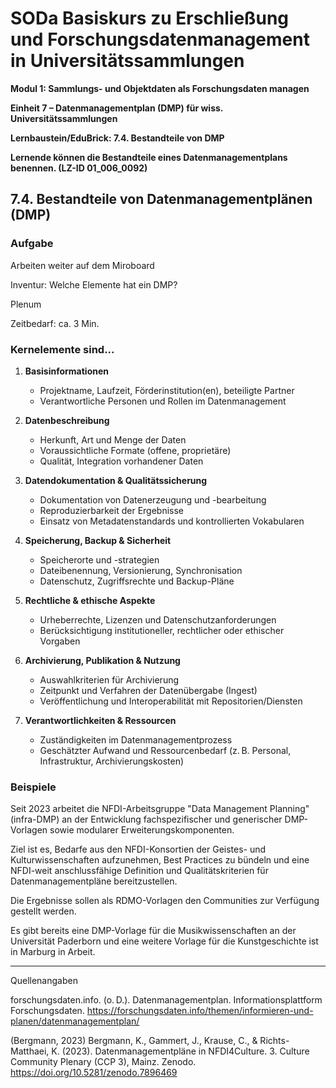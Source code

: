 <!--

-->

# SODa Basiskurs zu Erschließung und Forschungsdatenmanagement in Universitätssammlungen

**Modul 1: Sammlungs- und Objektdaten als Forschungsdaten managen**

**Einheit 7 – Datenmanagementplan (DMP) für wiss. Universitätssammlungen**

**Lernbaustein/EduBrick: 7.4. Bestandteile von DMP**

**Lernende können die Bestandteile eines Datenmanagementplans benennen. (LZ-ID 01\_006\_0092)**


## 7.4. Bestandteile von Datenmanagementplänen (DMP)

### Aufgabe

Arbeiten weiter auf dem Miroboard

Inventur: Welche Elemente hat ein DMP?

Plenum

Zeitbedarf: ca. 3 Min.


### Kern­elemente sind...

1. **Basisinformationen**
   - Projektname, Laufzeit, Förderinstitution(en), beteiligte Partner
   - Verantwortliche Personen und Rollen im Datenmanagement

2. **Datenbeschreibung**
   - Herkunft, Art und Menge der Daten  
   - Voraussichtliche Formate (offene, proprietäre)  
   - Qualität, Integration vorhandener Daten  

3. **Datendokumentation & Qualitätssicherung**
   - Dokumentation von Datenerzeugung und -bearbeitung  
   - Reproduzierbarkeit der Ergebnisse  
   - Einsatz von Metadatenstandards und kontrollierten Vokabularen  

4. **Speicherung, Backup & Sicherheit**
   - Speicherorte und -strategien  
   - Dateibenennung, Versionierung, Synchronisation  
   - Datenschutz, Zugriffsrechte und Backup-Pläne  

5. **Rechtliche & ethische Aspekte**
   - Urheberrechte, Lizenzen und Datenschutzanforderungen  
   - Berücksichtigung institutioneller, rechtlicher oder ethischer Vorgaben  

6. **Archivierung, Publikation & Nutzung**
   - Auswahlkriterien für Archivierung  
   - Zeitpunkt und Verfahren der Datenübergabe (Ingest)  
   - Veröffentlichung und Interoperabilität mit Repositorien/Diensten  

7. **Verantwortlichkeiten & Ressourcen**
   - Zuständigkeiten im Datenmanagementprozess  
   - Geschätzter Aufwand und Ressourcenbedarf (z. B. Personal, Infrastruktur, Archivierungskosten)



### Beispiele

Seit 2023 arbeitet die NFDI-Arbeitsgruppe "Data Management Planning" (infra-DMP) an der Entwicklung fachspezifischer und generischer DMP-Vorlagen sowie modularer Erweiterungskomponenten. 

Ziel ist es, Bedarfe aus den NFDI-Konsortien der Geistes- und Kulturwissenschaften aufzunehmen, Best Practices zu bündeln und eine NFDI-weit anschlussfähige Definition und Qualitätskriterien für Datenmanagementpläne bereitzustellen. 

Die Ergebnisse sollen als RDMO-Vorlagen den Communities zur Verfügung gestellt werden. 

Es gibt bereits eine DMP-Vorlage für die Musikwissenschaften an der Universität Paderborn und eine weitere Vorlage für die Kunstgeschichte ist in Marburg in Arbeit.



-----------
Quellenangaben

forschungsdaten.info. (o. D.). Datenmanagementplan. Informationsplattform Forschungsdaten. https://forschungsdaten.info/themen/informieren-und-planen/datenmanagementplan/

(Bergmann, 2023) Bergmann, K., Gammert, J., Krause, C., & Richts-Matthaei, K. (2023). Datenmanagementpläne in NFDI4Culture. 3. Culture Community Plenary (CCP 3), Mainz. Zenodo. https://doi.org/10.5281/zenodo.7896469

